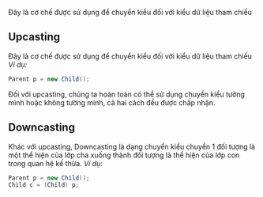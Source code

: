 Đây là cơ chế được sử dụng để chuyển kiểu đối với kiểu dữ liệu tham chiếu  

## Upcasting
Đây là cơ chế được sử dụng để chuyển kiểu đối với kiểu dữ liệu tham chiếu   
*Ví dụ:*  
```java
Parent p = new Child();
```

Đối với upcasting, chúng ta hoàn toàn có thể sử dụng chuyển kiểu tường mình hoặc không tường minh, cả hai cách đều được chấp nhận.

## Downcasting   
Khác với upcasting, Downcasting là dạng chuyển kiểu chuyển 1 đối tượng là một thể hiện của lớp cha xuống thành đối tượng là thể hiện của lớp con trong quan hệ kế thừa. 
*Ví dụ:*  
```java
Parent p = new Child();
Child c = (Child) p;